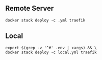 ## Remote Server

```shell
docker stack deploy -c .yml traefik
```

## Local

```shell
export $(grep -v '^#' .env | xargs) && \
docker stack deploy -c local.yml traefik
```
